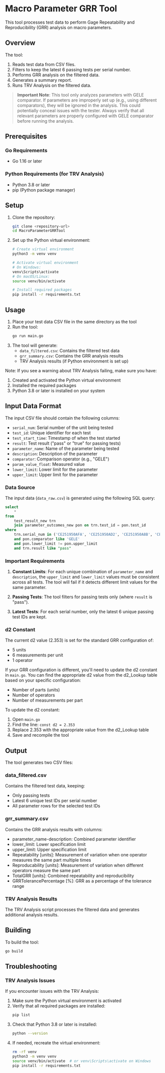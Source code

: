 # Macro Parameter GRR Tool

This tool processes test data to perform Gage Repeatability and Reproducibility (GRR) analysis on macro parameters.

## Overview

The tool:
1. Reads test data from CSV files.
2. Filters to keep the latest 6 passing tests per serial number.
3. Performs GRR analysis on the filtered data.
4. Generates a summary report.
5. Runs TRV Analysis on the filtered data.

> **Important Note**: This tool only analyzes parameters with GELE comparator. If parameters are improperly set up (e.g., using different comparators), they will be ignored in the analysis. This could potentially conceal issues with the tester. Always verify that all relevant parameters are properly configured with GELE comparator before running the analysis.

## Prerequisites

### Go Requirements
- Go 1.16 or later

### Python Requirements (for TRV Analysis)
- Python 3.8 or later
- pip (Python package manager)

## Setup

1. Clone the repository:
   ```bash
   git clone <repository-url>
   cd MacroParameterGRRTool
   ```

2. Set up the Python virtual environment:
   ```bash
   # Create virtual environment
   python3 -m venv venv

   # Activate virtual environment
   # On Windows:
   venv\Scripts\activate
   # On macOS/Linux:
   source venv/bin/activate

   # Install required packages
   pip install -r requirements.txt
   ```

## Usage

1. Place your test data CSV file in the same directory as the tool
2. Run the tool:
   ```bash
   go run main.go
   ```
3. The tool will generate:
   - `data_filtered.csv`: Contains the filtered test data
   - `grr_summary.csv`: Contains the GRR analysis results
   - TRV Analysis results (if Python environment is set up)

Note: If you see a warning about TRV Analysis failing, make sure you have:
1. Created and activated the Python virtual environment
2. Installed the required packages
3. Python 3.8 or later is installed on your system

## Input Data Format

The input CSV file should contain the following columns:
- `serial_num`: Serial number of the unit being tested
- `test_id`: Unique identifier for each test
- `test_start_time`: Timestamp of when the test started
- `result`: Test result ("pass" or "true" for passing tests)
- `parameter_name`: Name of the parameter being tested
- `description`: Description of the parameter
- `comparator`: Comparison operator (e.g., "GELE")
- `param_value_float`: Measured value
- `lower_limit`: Lower limit for the parameter
- `upper_limit`: Upper limit for the parameter

### Data Source

The input data (`data_raw.csv`) is generated using the following SQL query:

```sql
select
    *
from
    test_result_new trn
    join parameter_outcomes_new pon on trn.test_id = pon.test_id 
where
    trn.serial_num in ('CE251950AFA', 'CE251950AD2', 'CE251950A8B', 'CE251950A8C', 'CE251950AE4', 'CE251950AB5')
    and pon.comparator like 'GELE'
    and pon.lower_limit != pon.upper_limit 
    and trn.result like "pass"
```

### Important Requirements

1. **Constant Limits**: For each unique combination of `parameter_name` and `description`, the `upper_limit` and `lower_limit` values must be consistent across all tests. The tool will fail if it detects different limit values for the same parameter.

2. **Passing Tests**: The tool filters for passing tests only (where `result` is "pass").

3. **Latest Tests**: For each serial number, only the latest 6 unique passing test IDs are kept.

### d2 Constant

The current d2 value (2.353) is set for the standard GRR configuration of:
- 5 units
- 6 measurements per unit
- 1 operator

If your GRR configuration is different, you'll need to update the d2 constant in `main.go`. You can find the appropriate d2 value from the d2_Lookup table based on your specific configuration:
- Number of parts (units)
- Number of operators
- Number of measurements per part

To update the d2 constant:
1. Open `main.go`
2. Find the line: `const d2 = 2.353`
3. Replace 2.353 with the appropriate value from the d2_Lookup table
4. Save and recompile the tool

## Output

The tool generates two CSV files:

### data_filtered.csv
Contains the filtered test data, keeping:
- Only passing tests
- Latest 6 unique test IDs per serial number
- All parameter rows for the selected test IDs

### grr_summary.csv
Contains the GRR analysis results with columns:
- parameter_name-description: Combined parameter identifier
- lower_limit: Lower specification limit
- upper_limit: Upper specification limit
- Repeatability [units]: Measurement of variation when one operator measures the same part multiple times
- Reproducability [units]: Measurement of variation when different operators measure the same part
- TotalGRR [units]: Combined repeatability and reproducibility
- GRRTolerancePercentage [%]: GRR as a percentage of the tolerance range

### TRV Analysis Results
The TRV Analysis script processes the filtered data and generates additional analysis results.

## Building

To build the tool:
```bash
go build
```

## Troubleshooting

### TRV Analysis Issues
If you encounter issues with the TRV Analysis:
1. Make sure the Python virtual environment is activated
2. Verify that all required packages are installed:
   ```bash
   pip list
   ```
3. Check that Python 3.8 or later is installed:
   ```bash
   python --version
   ```
4. If needed, recreate the virtual environment:
   ```bash
   rm -rf venv
   python3 -m venv venv
   source venv/bin/activate  # or venv\Scripts\activate on Windows
   pip install -r requirements.txt
   ```
